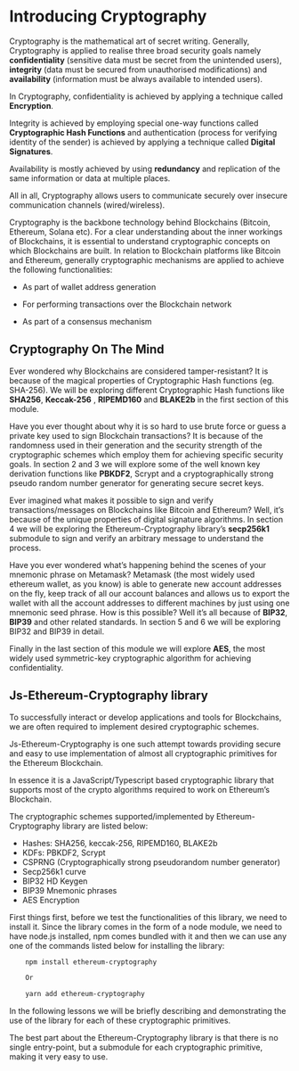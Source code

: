 # Introducing Cryptography

Cryptography is the mathematical art of secret writing. Generally, Cryptography is applied  to realise  three broad security goals namely **confidentiality** (sensitive data must be secret from the unintended users), **integrity** (data must be secured from unauthorised modifications) and **availability** (information must be always available to intended users).

In Cryptography, confidentiality is achieved by applying a technique called **Encryption**. 

Integrity is achieved by employing special one-way functions called **Cryptographic Hash Functions** and authentication (process for verifying identity of the sender) is achieved by applying a technique called **Digital Signatures**. 

Availability is mostly achieved by using **redundancy** and replication of the same information or data at multiple places. 

All in all, Cryptography allows users to communicate securely over insecure communication channels (wired/wireless).

Cryptography is the backbone technology behind Blockchains (Bitcoin, Ethereum, Solana etc). For a clear understanding about the inner workings of Blockchains, it is essential to understand cryptographic concepts on which Blockchains are built. In relation to Blockchain platforms like Bitcoin and Ethereum, generally cryptographic mechanisms are applied to achieve the following functionalities:

- As part of wallet address generation

- For performing transactions over the Blockchain network

- As part of a consensus mechanism

## Cryptography On The Mind

Ever wondered why Blockchains are considered tamper-resistant? It is because of the magical properties of Cryptographic Hash functions (eg. SHA-256). We will be exploring different Cryptographic Hash functions like **SHA256**, **Keccak-256** , **RIPEMD160** and **BLAKE2b** in the first section of this module. 

Have you ever thought about why it is so hard to use brute force or guess a private key used to sign Blockchain transactions? It is because of the randomness used in their generation  and the security strength of the cryptographic schemes which employ them for achieving specific security goals. In section 2 and 3  we will explore some of the well known key derivation functions like **PBKDF2**, Scrypt and a cryptographically strong pseudo random number generator for generating secure secret keys.  

Ever imagined what makes it possible to sign and verify transactions/messages on Blockchains like Bitcoin and Ethereum? Well, it’s because of the unique properties of digital signature algorithms. In section 4 we will be exploring the Ethereum-Cryptography library’s **secp256k1** submodule to sign and verify an arbitrary message to understand the process.  

Have you ever wondered what’s happening behind the scenes of your mnemonic phrase on Metamask? Metamask (the most widely used ethereum wallet, as you know) is able to generate new account addresses on the fly, keep track of all our account balances and allows us to export the wallet with all the account addresses to different machines by just using one mnemonic seed phrase. How is this possible? Well it’s all because of **BIP32**, **BIP39**  and other related standards. In section 5 and 6 we will be exploring BIP32 and BIP39 in detail. 

Finally in the last section of this module we will explore **AES**, the most widely used symmetric-key cryptographic algorithm for achieving confidentiality. 

## Js-Ethereum-Cryptography library

To successfully interact or develop applications and tools for Blockchains, we are often required to implement desired cryptographic schemes. 

Js-Ethereum-Cryptography is one such attempt towards providing secure and easy to use implementation of almost all cryptographic primitives for the Ethereum Blockchain. 

In essence it is a JavaScript/Typescript based cryptographic library that supports most of the crypto algorithms required to work on Ethereum’s Blockchain. 

The cryptographic schemes supported/implemented by Ethereum-Cryptography library are listed below:

- Hashes: SHA256, keccak-256, RIPEMD160, BLAKE2b
- KDFs: PBKDF2, Scrypt
- CSPRNG (Cryptographically strong pseudorandom number generator)
- Secp256k1 curve
- BIP32 HD Keygen
- BIP39 Mnemonic phrases
- AES Encryption

First things first, before we test the functionalities of this library, we need to install it. Since the library comes in the form of a node module, we need to have node.js installed, npm comes bundled with it and then we can use any one of the commands listed below for installing the library:

```bash
    npm install ethereum-cryptography

    Or

    yarn add ethereum-cryptography
```

In the following lessons we will be briefly describing and demonstrating the use of the library for each of these cryptographic primitives. 

The best part about the Ethereum-Cryptography library is that there is no single entry-point, but a submodule for each cryptographic primitive, making it very easy to use.